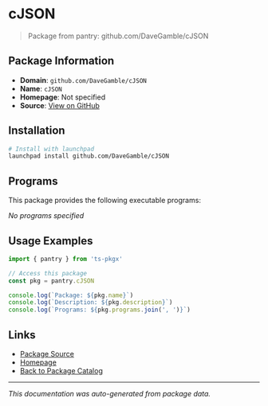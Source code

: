 # cJSON

> Package from pantry: github.com/DaveGamble/cJSON

## Package Information

- **Domain**: `github.com/DaveGamble/cJSON`
- **Name**: `cJSON`
- **Homepage**: Not specified
- **Source**: [View on GitHub](https://github.com/pkgxdev/pantry/tree/main/projects/github.com/DaveGamble/cJSON/package.yml)

## Installation

```bash
# Install with launchpad
launchpad install github.com/DaveGamble/cJSON
```

## Programs

This package provides the following executable programs:

*No programs specified*

## Usage Examples

```typescript
import { pantry } from 'ts-pkgx'

// Access this package
const pkg = pantry.cJSON

console.log(`Package: ${pkg.name}`)
console.log(`Description: ${pkg.description}`)
console.log(`Programs: ${pkg.programs.join(', ')}`)
```

## Links

- [Package Source](https://github.com/pkgxdev/pantry/tree/main/projects/github.com/DaveGamble/cJSON/package.yml)
- [Homepage](#)
- [Back to Package Catalog](../../../package-catalog.md)

---

*This documentation was auto-generated from package data.*
